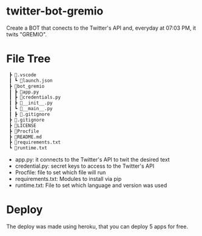 # twitter-bot-gremio



Create a BOT that conects to the Twitter's API and, everyday at 07:03 PM, it twits "GREMIO".


# File Tree

``` bash
 ┣ 📂.vscode
 ┃ ┗ 📜launch.json
 ┣ 📂bot_gremio
 ┃ ┣ 📜app.py
 ┃ ┣ 📜credentials.py
 ┃ ┣ 📜__init__.py
 ┃ ┗ 📜__main__.py
 ┃ ┣ 📜.gitignore
 ┣ 📜.gitignore
 ┣ 📜LICENSE
 ┣ 📜Procfile
 ┣ 📜README.md
 ┣ 📜requirements.txt
 ┗ 📜runtime.txt
 ```
 
- app.py: it connects to the Twitter's API to twit the desired text
- credential.py: secret keys to access to the Twitter's API
- Procfile: file to set which file will run
- requirements.txt: Modules to install via pip
- runtime.txt: File to set which language and version was used

# Deploy
The deploy was made using heroku, that you can deploy 5 apps for free.
